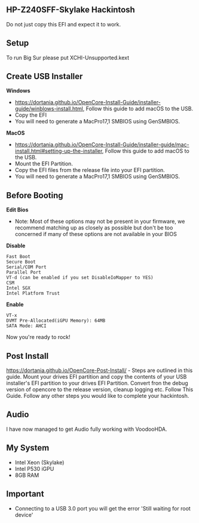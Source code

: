 **HP-Z240SFF-Skylake Hackintosh**
-
Do not just copy this EFI and expect it to work.

Setup
-
To run Big Sur please put XCHI-Unsupported.kext

Create USB Installer
-
**Windows**
- https://dortania.github.io/OpenCore-Install-Guide/installer-guide/winblows-install.html, Follow this guide to add macOS to the USB.
- Copy the EFI
- You will need to generate a MacPro17,1 SMBIOS using GenSMBIOS.

**MacOS**
- https://dortania.github.io/OpenCore-Install-Guide/installer-guide/mac-install.html#setting-up-the-installer, Follow this guide to add macOS to the USB.
- Mount the EFI Partition.
- Copy the EFI files from the release file into your EFI partition.
- You will need to generate a MacPro17,1 SMBIOS using GenSMBIOS.

Before Booting
-
**Edit Bios**
- Note: Most of these options may not be present in your firmware, we recommend matching up as closely as possible but don't be too concerned if many of these options are not available in your BIOS

**Disable**

    Fast Boot
    Secure Boot
    Serial/COM Port
    Parallel Port
    VT-d (can be enabled if you set DisableIoMapper to YES)
    CSM
    Intel SGX
    Intel Platform Trust

**Enable**

    VT-x
    DVMT Pre-Allocated(iGPU Memory): 64MB
    SATA Mode: AHCI
Now you're ready to rock!

Post Install
-
https://dortania.github.io/OpenCore-Post-Install/ - Steps are outlined in this guide.
Mount your drives EFI partition and copy the contents of your USB installer's EFI partition to your drives EFI Partition.
Convert fron the debug version of opencore to the release version, cleanup logging etc. Follow This Guide.
Follow any other steps you would like to complete your hackintosh.

Audio
-
I have now managed to get Audio fully working with VoodooHDA.

My System
-
- Intel Xeon (Skylake)
- Intel P530 iGPU
- 8GB RAM

Important
-
- Connecting to a USB 3.0 port you will get the error 'Still waiting for root device'
